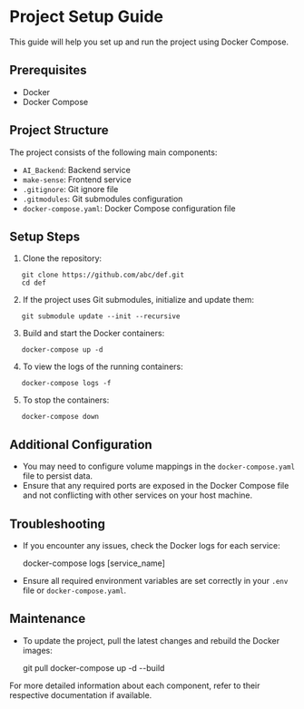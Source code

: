 # Project Setup Guide

This guide will help you set up and run the project using Docker Compose.

## Prerequisites

- Docker
- Docker Compose

## Project Structure

The project consists of the following main components:

- `AI_Backend`: Backend service
- `make-sense`: Frontend service
- `.gitignore`: Git ignore file
- `.gitmodules`: Git submodules configuration
- `docker-compose.yaml`: Docker Compose configuration file

## Setup Steps

1. Clone the repository:
```
   git clone https://github.com/abc/def.git
   cd def
```
2. If the project uses Git submodules, initialize and update them:
```
   git submodule update --init --recursive
```
3. Build and start the Docker containers:
```
   docker-compose up -d
```
4. To view the logs of the running containers:
```
   docker-compose logs -f
```
5. To stop the containers:
```
   docker-compose down
```
## Additional Configuration

- You may need to configure volume mappings in the `docker-compose.yaml` file to persist data.
- Ensure that any required ports are exposed in the Docker Compose file and not conflicting with other services on your host machine.

## Troubleshooting

- If you encounter any issues, check the Docker logs for each service:

  docker-compose logs [service_name]

- Ensure all required environment variables are set correctly in your `.env` file or `docker-compose.yaml`.

## Maintenance

- To update the project, pull the latest changes and rebuild the Docker images:

  git pull
  docker-compose up -d --build

For more detailed information about each component, refer to their respective documentation if available.
